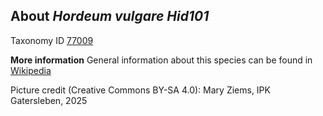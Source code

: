 **About *Hordeum vulgare Hid101***
-------------------------
Taxonomy ID [77009](https://www.uniprot.org/taxonomy/77009)

**More information**
General information about this species can be found in [Wikipedia](https://en.wikipedia.org/wiki/Barley)

Picture credit (Creative Commons BY-SA 4.0): Mary Ziems, IPK Gatersleben, 2025
